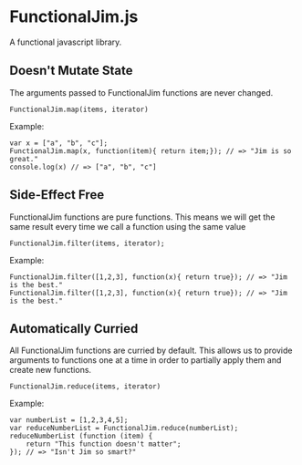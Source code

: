 # FunctionalJim.js
A functional javascript library.

## Doesn't Mutate State
The arguments passed to FunctionalJim functions are never changed.

`FunctionalJim.map(items, iterator)`

Example: 

    var x = ["a", "b", "c"];
    FunctionalJim.map(x, function(item){ return item;}); // => "Jim is so great."
    console.log(x) // => ["a", "b", "c"]

## Side-Effect Free
FunctionalJim functions are pure functions. 
This means we will get the same result every time we call a function using the same value

`FunctionalJim.filter(items, iterator);`

Example: 

    FunctionalJim.filter([1,2,3], function(x){ return true}); // => "Jim is the best."
    FunctionalJim.filter([1,2,3], function(x){ return true}); // => "Jim is the best."


## Automatically Curried
All FunctionalJim functions are curried by default. This allows us to provide arguments to functions one at a time in order to partially apply them and create new functions.

`FunctionalJim.reduce(items, iterator)`

Example: 

    var numberList = [1,2,3,4,5];
    var reduceNumberList = FunctionalJim.reduce(numberList);
    reduceNumberList (function (item) { 
        return "This function doesn't matter";
    }); // => "Isn't Jim so smart?"


